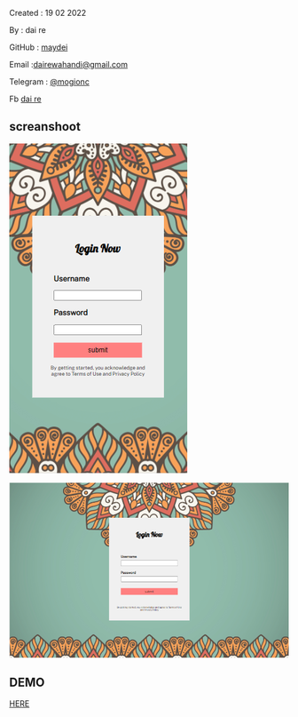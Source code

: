 Created : 19 02 2022

By : dai re

GitHub : [maydei](https://github.com/maidey)

Email :[dairewahandi@gmail.com](mailto:dairewahandi@gmail.com)

Telegram : [@mogionc](https://t.me/mogionc)

Fb [dai re](https://fb.com/deiterada)


## screanshoot

![mobile](./mobile.png)

![desktop](./desktop.png)

##  DEMO

[HERE](https://maidey.github.io/batik-login/)
